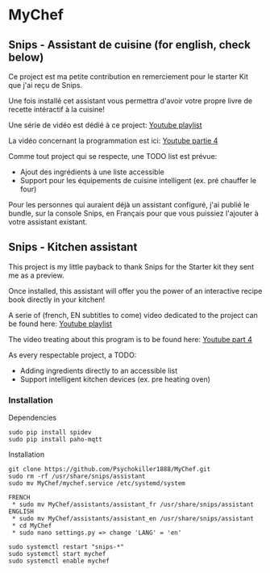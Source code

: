 # MyChef

## Snips - Assistant de cuisine (for english, check below)

Ce project est ma petite contribution en remerciement pour le starter Kit que j'ai reçu de Snips.

Une fois installé cet assistant vous permettra d'avoir votre propre livre de recette intéractif à la cuisine!

Une série de vidéo est dédié à ce project: [Youtube playlist](https://www.youtube.com/watch?v=fCKCjN41n70&t=3s&list=PLO6q51Ysp78kkZyly_RQ5Bu_91IXSXprc&index=1)

La vidéo concernant la programmation est ici: [Youtube partie 4](https://www.youtube.com/watch?v=V6pvFjn0Vt0)

Comme tout project qui se respecte, une TODO list est prévue:

- Ajout des ingrédients à une liste accessible
- Support pour les équipements de cuisine intelligent (ex. pré chauffer le four)

Pour les personnes qui auraient déjà un assistant configuré, j'ai publié le bundle, sur la console Snips, en Français pour que vous puissiez l'ajouter à votre assistant existant.


## Snips - Kitchen assistant

This project is my little payback to thank Snips for the Starter kit they sent me as a preview.

Once installed, this assistant will offer you the power of an interactive recipe book directly in your kitchen!

A serie of (french, EN subtitles to come) video dedicated to the project can be found here: [Youtube playlist](https://www.youtube.com/watch?v=fCKCjN41n70&t=3s&list=PLO6q51Ysp78kkZyly_RQ5Bu_91IXSXprc&index=1)

The video treating about this program is to be found here: [Youtube part 4](https://www.youtube.com/watch?v=V6pvFjn0Vt0)

As every respectable project, a TODO:

- Adding ingredients directly to an accessible list
- Support intelligent kitchen devices (ex. pre heating oven)


### Installation

Dependencies
```
sudo pip install spidev
sudo pip install paho-mqtt
```

Installation
```
git clone https://github.com/Psychokiller1888/MyChef.git
sudo rm -rf /usr/share/snips/assistant
sudo mv MyChef/mychef.service /etc/systemd/system

FRENCH
 * sudo mv MyChef/assistants/assistant_fr /usr/share/snips/assistant
ENGLISH
 * sudo mv MyChef/assistants/assistant_en /usr/share/snips/assistant
 * cd MyChef
 * sudo nano settings.py => change 'LANG' = 'en'

sudo systemctl restart "snips-*"
sudo systemctl start mychef
sudo systemctl enable mychef
```
